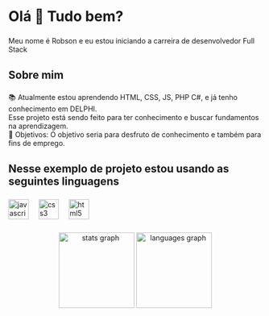 <h1 align="left">Olá 👋 Tudo bem?</h1>

###

<p align="left">Meu nome é Robson e eu estou iniciando a carreira de desenvolvedor Full Stack</p>

###

<h2 align="left">Sobre mim</h2>

###

<p align="left">📚 Atualmente estou aprendendo HTML, CSS, JS, PHP C#, e já tenho conhecimento em DELPHI. <br>  Esse projeto está sendo feito para ter conhecimento e buscar fundamentos na aprendizagem.<br>🎯 Objetivos: O objetivo seria para desfruto de conhecimento e também para fins de emprego.</p>

###

<h2 align="left">Nesse exemplo de projeto estou usando as seguintes linguagens</h2>

###

<div align="left">
  <img src="https://cdn.jsdelivr.net/gh/devicons/devicon/icons/javascript/javascript-original.svg" height="40" alt="javascript logo"  />
  <img width="12" />
  <img src="https://cdn.jsdelivr.net/gh/devicons/devicon/icons/css3/css3-original.svg" height="40" alt="css3 logo"  />
  <img width="12" />
  <img src="https://cdn.jsdelivr.net/gh/devicons/devicon/icons/html5/html5-original.svg" height="40" alt="html5 logo"  />
</div>

###

<div align="left">
</div>

###

<div align="center">
  <img src="https://github-readme-stats.vercel.app/api?username=RobsonMourasz&hide_title=false&hide_rank=false&show_icons=true&include_all_commits=true&count_private=true&disable_animations=false&theme=dracula&locale=en&hide_border=false&order=1" height="150" alt="stats graph"  />
  <img src="https://github-readme-stats.vercel.app/api/top-langs?username=RobsonMourasz&locale=en&hide_title=false&layout=compact&card_width=320&langs_count=5&theme=dracula&hide_border=false&order=2" height="150" alt="languages graph"  />
</div>

###
